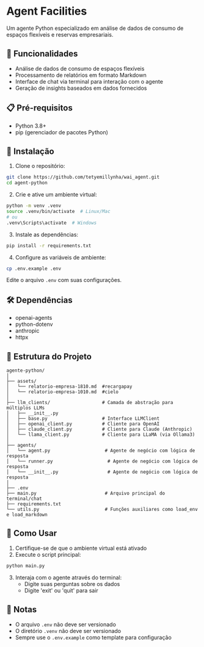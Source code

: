 # Agent Facilities

Um agente Python especializado em análise de dados de consumo de espaços flexíveis e reservas empresariais.

## 🚀 Funcionalidades

- Análise de dados de consumo de espaços flexíveis
- Processamento de relatórios em formato Markdown
- Interface de chat via terminal para interação com o agente
- Geração de insights baseados em dados fornecidos

## 📋 Pré-requisitos

- Python 3.8+
- pip (gerenciador de pacotes Python)

## 🔧 Instalação

1. Clone o repositório:
```bash
git clone https://github.com/tetyemillynha/wai_agent.git
cd agent-python
```

2. Crie e ative um ambiente virtual:
```bash
python -m venv .venv
source .venv/bin/activate  # Linux/Mac
# ou
.venv\Scripts\activate  # Windows
```

3. Instale as dependências:
```bash
pip install -r requirements.txt
```

4. Configure as variáveis de ambiente:
```bash
cp .env.example .env
```
Edite o arquivo `.env` com suas configurações.

## 🛠️ Dependências

- openai-agents
- python-dotenv
- anthropic
- httpx


## 📁 Estrutura do Projeto

```
agente-python/
│
├── assets/
│   └── relatorio-empresa-1810.md  #recargapay
│   └── relatorio-empresa-1010.md  #cielo
│
├── llm_clients/                   # Camada de abstração para múltiplos LLMs
│   ├── __init__.py
│   ├── base.py                    # Interface LLMClient
│   ├── openai_client.py           # Cliente para OpenAI
│   ├── claude_client.py           # Cliente para Claude (Anthropic)
│   └── llama_client.py            # Cliente para LLaMA (via Ollama3)
│
├── agents/
│   └── agent.py                    # Agente de negócio com lógica de resposta
│   └── runner.py                    # Agente de negócio com lógica de resposta
│   └── __init__.py                  # Agente de negócio com lógica de resposta
│
├── .env
├── main.py                         # Arquivo principal do terminal/chat
├── requirements.txt
└── utils.py                        # Funções auxiliares como load_env e load_markdown

```

## 🚀 Como Usar

1. Certifique-se de que o ambiente virtual está ativado
2. Execute o script principal:
```bash
python main.py
```

3. Interaja com o agente através do terminal:
   - Digite suas perguntas sobre os dados
   - Digite 'exit' ou 'quit' para sair

## 📝 Notas

- O arquivo `.env` não deve ser versionado
- O diretório `.venv` não deve ser versionado
- Sempre use o `.env.example` como template para configuração